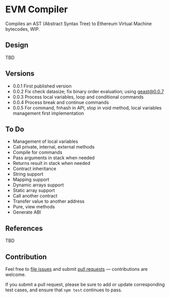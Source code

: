 # EVM Compiler

Compiles an AST (Abstract Syntax Tree) to Ethereum Virtual Machine bytecodes, WIP.

## Design

TBD

## Versions

- 0.0.1 First published version
- 0.0.2 Fix check datasize; fix  binary order evaluation; using geast@0.0.7
- 0.0.3 Process local variables, loop and conditional commands
- 0.0.4 Process break and continue commands
- 0.0.5 For command, fnhash in API, stop in void method, local variables management first implementation

## To Do

- Management of local variables
- Call private, internal, external methods
- Compile for commands
- Pass arguments in stack when needed
- Returns result in stack when needed
- Contract inheritance
- String support
- Mapping support
- Dynamic arrays support
- Static array support
- Call another contract
- Transfer value to another address
- Pure, view methods
- Generate ABI

## References

TBD

## Contribution

Feel free to [file issues](https://github.com/ajlopez/evmcompiler) and submit
[pull requests](https://github.com/ajlopez/evmcompiler/pulls) — contributions are
welcome.

If you submit a pull request, please be sure to add or update corresponding
test cases, and ensure that `npm test` continues to pass.

